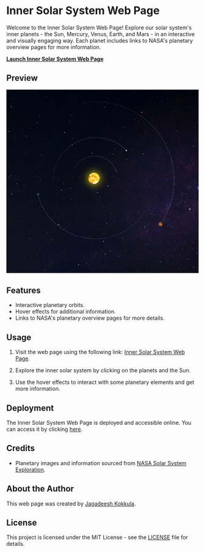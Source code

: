 # Inner Solar System Web Page

Welcome to the Inner Solar System Web Page! Explore our solar system's inner planets - the Sun, Mercury, Venus, Earth, and Mars - in an interactive and visually engaging way. Each planet includes links to NASA's planetary overview pages for more information.

**[Launch Inner Solar System Web Page](https://nani8501.github.io/solar.github.io/)**

## Preview

![Inner Solar System Preview](solar.png)

## Features

- Interactive planetary orbits.
- Hover effects for additional information.
- Links to NASA's planetary overview pages for more details.

## Usage

1. Visit the web page using the following link: [Inner Solar System Web Page](https://nani8501.github.io/solar.github.io/).

2. Explore the inner solar system by clicking on the planets and the Sun.

3. Use the hover effects to interact with some planetary elements and get more information.

## Deployment

The Inner Solar System Web Page is deployed and accessible online. You can access it by clicking [here](https://nani8501.github.io/solar.github.io/).

## Credits

- Planetary images and information sourced from [NASA Solar System Exploration](https://solarsystem.nasa.gov/).

## About the Author

This web page was created by [Jagadeesh Kokkula](https://www.linkedin.com/in/jagadeeshkokkula/).

## License

This project is licensed under the MIT License - see the [LICENSE](LICENSE) file for details.
